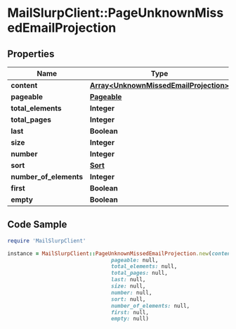# MailSlurpClient::PageUnknownMissedEmailProjection

## Properties

Name | Type | Description | Notes
------------ | ------------- | ------------- | -------------
**content** | [**Array&lt;UnknownMissedEmailProjection&gt;**](UnknownMissedEmailProjection) |  | [optional] 
**pageable** | [**Pageable**](Pageable) |  | [optional] 
**total_elements** | **Integer** |  | [optional] 
**total_pages** | **Integer** |  | [optional] 
**last** | **Boolean** |  | [optional] 
**size** | **Integer** |  | [optional] 
**number** | **Integer** |  | [optional] 
**sort** | [**Sort**](Sort) |  | [optional] 
**number_of_elements** | **Integer** |  | [optional] 
**first** | **Boolean** |  | [optional] 
**empty** | **Boolean** |  | [optional] 

## Code Sample

```ruby
require 'MailSlurpClient'

instance = MailSlurpClient::PageUnknownMissedEmailProjection.new(content: null,
                                 pageable: null,
                                 total_elements: null,
                                 total_pages: null,
                                 last: null,
                                 size: null,
                                 number: null,
                                 sort: null,
                                 number_of_elements: null,
                                 first: null,
                                 empty: null)
```


